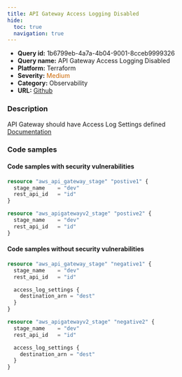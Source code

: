 ```yaml
---
title: API Gateway Access Logging Disabled
hide:
  toc: true
  navigation: true
---
```


<style>
  .highlight .hll {
    background-color: #ff171742;
  }
  .md-content {
    max-width: 1100px;
    margin: 0 auto;
  }
</style>

-   **Query id:** 1b6799eb-4a7a-4b04-9001-8cceb9999326
-   **Query name:** API Gateway Access Logging Disabled
-   **Platform:** Terraform
-   **Severity:** <span style="color:#C60">Medium</span>
-   **Category:** Observability
-   **URL:** [Github](https://github.com/Checkmarx/kics/tree/master/assets/queries/terraform/aws/api_gateway_access_logging_disabled)

### Description
API Gateway should have Access Log Settings defined<br>
[Documentation](https://registry.terraform.io/providers/hashicorp/aws/latest/docs/resources/api_gateway_stage#access_log_settings)

### Code samples
#### Code samples with security vulnerabilities
```tf title="Postitive test num. 1 - tf file" hl_lines="1 6"
resource "aws_api_gateway_stage" "postive1" {
  stage_name    = "dev"
  rest_api_id   = "id"
}

resource "aws_apigatewayv2_stage" "postive2" {
  stage_name    = "dev"
  rest_api_id   = "id"
}

```


#### Code samples without security vulnerabilities
```tf title="Negative test num. 1 - tf file"
resource "aws_api_gateway_stage" "negative1" {
  stage_name    = "dev"
  rest_api_id   = "id"

  access_log_settings {
    destination_arn = "dest"
  }
}

resource "aws_apigatewayv2_stage" "negative2" {
  stage_name    = "dev"
  rest_api_id   = "id"

  access_log_settings {
    destination_arn = "dest"
  }
}


```
